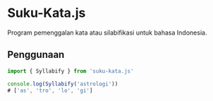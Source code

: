 # Suku-Kata.js

Program pemenggalan kata atau silabifikasi untuk bahasa Indonesia.

## Penggunaan

```js
import { Syllabify } from 'suku-kata.js'

console.log(Syllabify('astrologi'))
# ['as', 'tro', 'lo', 'gi']
```
